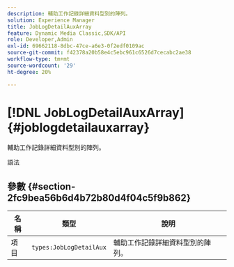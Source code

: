 ```yaml
---
description: 輔助工作記錄詳細資料型別的陣列。
solution: Experience Manager
title: JobLogDetailAuxArray
feature: Dynamic Media Classic,SDK/API
role: Developer,Admin
exl-id: 69662118-8dbc-47ce-a6e3-0f2edf0109ac
source-git-commit: f42378a20b58e4c5ebc961c6526d7cecabc2ae38
workflow-type: tm+mt
source-wordcount: '29'
ht-degree: 20%

---
```


# [!DNL JobLogDetailAuxArray]{#joblogdetailauxarray}

輔助工作記錄詳細資料型別的陣列。

語法

## 參數 {#section-2fc9bea56b6d4b72b80d4f04c5f9b862}

| 名稱 | 類型 | 說明 |
|---|---|---|
| 項目 | `types:JobLogDetailAux` | 輔助工作記錄詳細資料型別的陣列。 |
